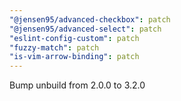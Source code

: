 ```yaml
---
"@jensen95/advanced-checkbox": patch
"@jensen95/advanced-select": patch
"eslint-config-custom": patch
"fuzzy-match": patch
"is-vim-arrow-binding": patch
---
```


Bump unbuild from 2.0.0 to 3.2.0

